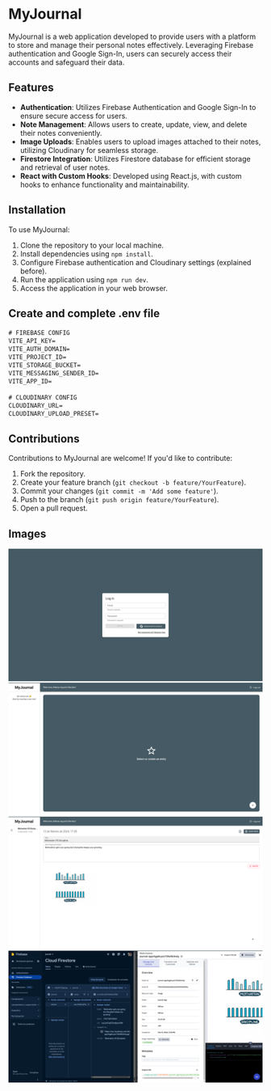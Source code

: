 # MyJournal

MyJournal is a web application developed to provide users with a platform to store and manage their personal notes effectively. Leveraging Firebase authentication and Google Sign-In, users can securely access their accounts and safeguard their data.

## Features

- **Authentication**: Utilizes Firebase Authentication and Google Sign-In to ensure secure access for users.
- **Note Management**: Allows users to create, update, view, and delete their notes conveniently.
- **Image Uploads**: Enables users to upload images attached to their notes, utilizing Cloudinary for seamless storage.
- **Firestore Integration**: Utilizes Firestore database for efficient storage and retrieval of user notes.
- **React with Custom Hooks**: Developed using React.js, with custom hooks to enhance functionality and maintainability.

## Installation

To use MyJournal:

1. Clone the repository to your local machine.
2. Install dependencies using `npm install`.
3. Configure Firebase authentication and Cloudinary settings (explained before).
4. Run the application using `npm run dev`.
5. Access the application in your web browser.

## Create and complete .env file

``` shell
# FIREBASE CONFIG
VITE_API_KEY=
VITE_AUTH_DOMAIN=
VITE_PROJECT_ID=
VITE_STORAGE_BUCKET=
VITE_MESSAGING_SENDER_ID=
VITE_APP_ID=

# CLOUDINARY CONFIG
CLOUDINARY_URL=
CLOUDINARY_UPLOAD_PRESET=
```

## Contributions

Contributions to MyJournal are welcome! If you'd like to contribute:

1. Fork the repository.
2. Create your feature branch (`git checkout -b feature/YourFeature`).
3. Commit your changes (`git commit -m 'Add some feature'`).
4. Push to the branch (`git push origin feature/YourFeature`).
5. Open a pull request.

## Images

![Login page](public/img/img_1.png)
![Main page](public/img/img_2.png)
![Creating a new note](public/img/img_3.png)
![Saving note in Firestore Database & images in Cloudinary](public/img/img_4.png)
